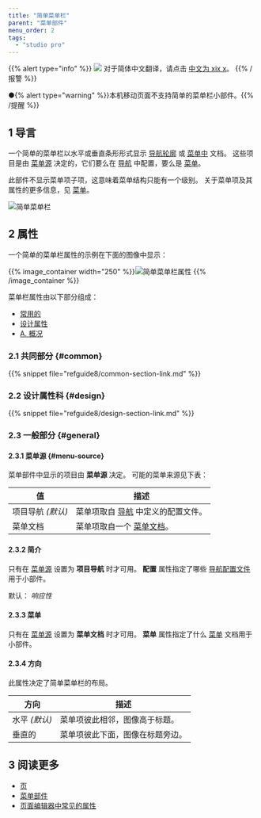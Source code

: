 ```yaml
---
title: "简单菜单栏"
parent: "菜单部件"
menu_order: 2
tags:
  - "studio pro"
---
```


{{% alert type="info" %}}
<img src="attachments/chinese-translation/china.png" style="display: inline-block; margin: 0" /> 对于简体中文翻译，请点击 [中文为 xix x](https://cdn.mendix.tencent-cloud.com/documentation/refguide8/simple-menu-bar.pdf)。
{{% /报警 %}}

●{% alert type="warning" %}}本机移动页面不支持简单的菜单栏小部件。{{% /提醒 %}}

## 1 导言

一个简单的菜单栏以水平或垂直条形形式显示 [导航轮廓](navigation#profiles) 或 [菜单中](menu) 文档。 这些项目是由 [菜单源](#menu-source) 决定的，它们要么在 [导航](navigation) 中配置，要么是 [菜单](menu)。

此部件不显示菜单项子项，这意味着菜单结构只能有一个级别。 关于菜单项及其属性的更多信息，见 [菜单](menu)。

![简单菜单栏](attachments/menu-widgets/simple-menu-bar.png)

## 2 属性

一个简单的菜单栏属性的示例在下面的图像中显示：

{{% image_container width="250" %}}![简单菜单栏属性](attachments/menu-widgets/simple-menu-bar-properties.png)
{{% /image_container %}}

菜单栏属性由以下部分组成：

* [常用的](#common)
* [设计属性](#design)
* [A. 概况](#general)

### 2.1 共同部分 {#common}

{{% snippet file="refguide8/common-section-link.md" %}}

### 2.2 设计属性科 {#design}

{{% snippet file="refguide8/design-section-link.md" %}}

### 2.3 一般部分 {#general}

#### 2.3.1 菜单源 {#menu-source}

菜单部件中显示的项目由 **菜单源** 决定。 可能的菜单来源见下表：

| 值            | 描述                               |
| ------------ | -------------------------------- |
| 项目导航  *(默认)* | 菜单项取自 [导航](navigation) 中定义的配置文件。 |
| 菜单文档         | 菜单项取自一个 [菜单文档](menu)。            |

#### 2.3.2 简介

只有在 [菜单源](#menu-source) 设置为 **项目导航** 时才可用。 **配置** 属性指定了哪些 [导航配置文件](navigation#profiles) 用于小部件。

默认： *响应性*

#### 2.3.3 菜单

只有在 [菜单源](#menu-source) 设置为 **菜单文档** 时才可用。 **菜单** 属性指定了什么 [菜单](menu) 文档用于小部件。

#### 2.3.4 方向

此属性决定了简单菜单栏的布局。

| 方向         | 描述               |
| ---------- | ---------------- |
| 水平  *(默认)* | 菜单项彼此相邻，图像高于标题。  |
| 垂直的        | 菜单项彼此下面，图像在标题旁边。 |

## 3 阅读更多

* [页](page)
* [菜单部件](菜单部件)
* [页面编辑器中常见的属性](common-widget-properties)
